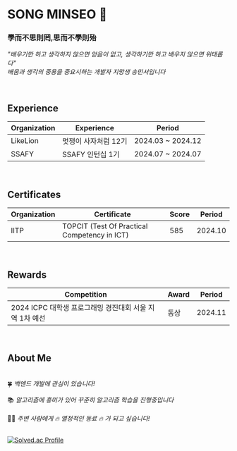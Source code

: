 # SONG MINSEO 👋

### 學而不思則罔,思而不學則殆
*"배우기만 하고 생각하지 않으면 얻음이 없고, 생각하기만 하고 배우지 않으면 위태롭다"*  
*배움과 생각의 중용을 중요시하는 개발자 지망생 송민서입니다*      

&nbsp;

## Experience

|Organization | Experience                   | Period                |
|------------|--------------------------|---------------------|
|LikeLion| 멋쟁이 사자처럼 12기      | 2024.03 ~ 2024.12  |
|SSAFY| SSAFY 인턴십 1기         | 2024.07 ~ 2024.07  |

&nbsp;

## Certificates

| Organization                |  Certificate        | Score  | Period      |
|-------------------------|------------------|-------|-------------|
| IITP |TOPCIT (Test Of Practical Competency in ICT)  | 585   | 2024.10     |

&nbsp;

## Rewards


| Competition                                            | Award | Period      |
|---------------------------------------------------|-----------|-------------|
| 2024 ICPC 대학생 프로그래밍 경진대회 서울 지역 1차 예선 | 동상        | 2024.11     |

&nbsp;
&nbsp;
&nbsp;

## About Me
&nbsp;  
🍀  *백엔드 개발에 관심이 있습니다!*\
&nbsp;  
📚  *알고리즘에 흥미가 있어 꾸준히 알고리즘 학습을 진행중입니다*\
&nbsp;  
👊🏻  *주변 사람에게 🔥 열정적인 동료 🔥 가 되고 싶습니다!*  
&nbsp;


[![Solved.ac Profile](http://mazassumnida.wtf/api/v2/generate_badge?boj=alstj1543)](https://solved.ac/alstj1543/)
<!--
**alstj2384/alstj2384** is a ✨ _special_ ✨ repository because its `README.md` (this file) appears on your GitHub profile.

Here are some ideas to get you started:

- 🔭 I’m currently working on ...
- 🌱 I’m currently learning ...
- 👯 I’m looking to collaborate on ...
- 🤔 I’m looking for help with ...
- 💬 Ask me about ...
- 📫 How to reach me: ...
- 😄 Pronouns: ...
- ⚡ Fun fact: ...
-->
